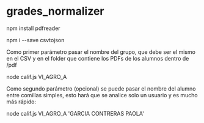 # grades_normalizer
npm install pdfreader

npm i --save csvtojson

Como primer parámetro pasar el nombre del grupo, que debe ser el mismo en el CSV
y en el folder que contiene los PDFs de los alumnos dentro de /pdf

node calif.js VI_AGRO_A

Como segundo parámetro (opcional) se puede pasar el nombre del alumno entre 
comillas simples, esto hará que se analice solo un usuario y es mucho más rápido:

node calif.js VI_AGRO_A 'GARCIA CONTRERAS PAOLA'
